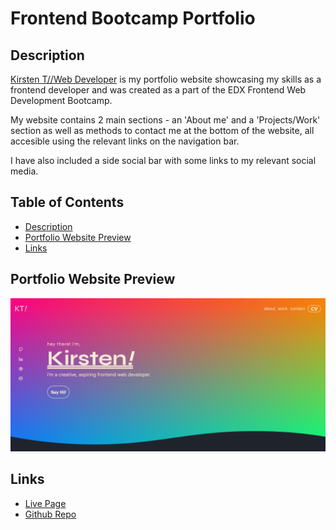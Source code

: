 # Frontend Bootcamp Portfolio

## Description

[Kirsten T//Web Developer](https://ktadique.github.io/kt-portfolio/) is my portfolio website showcasing my skills as a frontend developer and was created as a part of the EDX Frontend Web Development Bootcamp.

My website contains 2 main sections - an 'About me' and a 'Projects/Work' section as well as methods to contact me at the bottom of the website, all accesible using the relevant links on the navigation bar.

I have also included a side social bar with some links to my relevant social media.

## Table of Contents

- [Description](#description)
- [Portfolio Website Preview](#portfolio-website-preview)
- [Links](#links)

## Portfolio Website Preview

![Kirsten T//Web Developer](/assets/images/Screenshot%202022-12-06%20at%2023-05-25%20Kirsten%20T%20__%20Web%20Developer.png)

## Links

- [Live Page](https://ktadique.github.io/kt-portfolio/)
- [Github Repo](https://github.com/ktadique/kt-portfolio)

